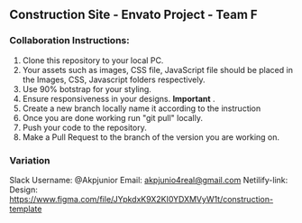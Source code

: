 ## Construction Site - Envato Project - Team F

### Collaboration Instructions:

1. Clone this repository to your local PC.
2. Your assets such as images, CSS file, JavaScript file should be placed in the Images, CSS, Javascript folders respectively.
3. Use 90% botstrap for your styling.
4. Ensure responsiveness in your designs. **Important** .
5. Create a new branch locally name it according to the  instruction 
6. Once you are done working run "git pull" locally.
7. Push your code to the repository.
8. Make a Pull Request to the branch of the version you are working on.

### Variation
Slack Username: @Akpjunior
Email: akpjunio4real@gmail.com
 Netilify-link:
 Design: https://www.figma.com/file/JYpkdxK9X2KI0YDXMVyW1t/construction-template
 